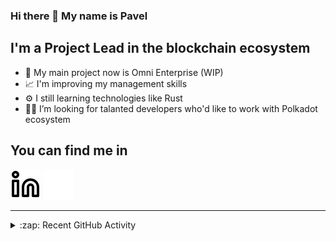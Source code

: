 ### Hi there 👋 My name is Pavel

## I'm a Project Lead in the blockchain ecosystem 

- 🚀 My main project now is Omni Enterprise (WIP)
- 📈 I'm improving my management skills
- ⚙️ I still learning technologies like Rust
- 🧑‍💻 I’m looking for talanted developers who'd like to work with Polkadot ecosystem

## You can find me in
[![website](./img/linkedin-light.svg)](https://www.linkedin.com/in/golovkinpl/)
[![website](./img/linkedin-dark.svg)](https://www.linkedin.com/in/golovkinpl/)

---

<details>
  <summary>:zap: Recent GitHub Activity</summary>
  
<!--START_SECTION:activity-->
1. 🎉 Merged PR [#377](https://github.com/novasamatech/metadata-portal/pull/377) in [novasamatech/metadata-portal](https://github.com/novasamatech/metadata-portal)
2. 🗣 Commented on [#1433](https://github.com/paritytech/substrate-connect/issues/1433) in [paritytech/substrate-connect](https://github.com/paritytech/substrate-connect)
3. 🎉 Merged PR [#376](https://github.com/novasamatech/metadata-portal/pull/376) in [novasamatech/metadata-portal](https://github.com/novasamatech/metadata-portal)
4. 🗣 Commented on [#1433](https://github.com/paritytech/substrate-connect/issues/1433) in [paritytech/substrate-connect](https://github.com/paritytech/substrate-connect)
5. 🎉 Merged PR [#375](https://github.com/novasamatech/metadata-portal/pull/375) in [novasamatech/metadata-portal](https://github.com/novasamatech/metadata-portal)
<!--END_SECTION:activity-->

</details>
